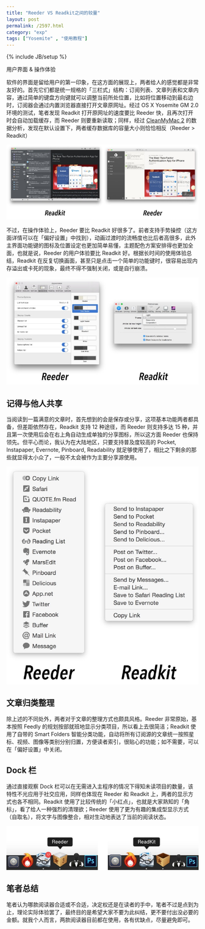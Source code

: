 ```yaml
---
title: "Reeder VS Readkit之间的较量"
layout: post
permalink: /2597.html
category: "exp"
tags: ["Yosemite" , "使用教程"]
---
```

{% include JB/setup %}

用户界面 & 操作体验

软件的界面是留给用户的第一印象，在这方面的展现上，两者给人的感觉都是非常友好的。首先它们都是统一规格的「三栏式」结构：订阅列表、文章列表和文章内容，通过简单的键盘方向键就可以调整当前所处位置，比如将位置移动到最右边时，订阅器会通过内置浏览器直接打开文章原网址。经过 OS X Yosemite GM 2.0 环境的测试，笔者发现 Readkit 打开原网址的速度要比 Reeder 快，且再次打开时会自动加载缓存，而 Reeder 则要重新读取；同样，经过 <a title="" href="http://macpaw.com/cleanmymac" data-original-title="">CleanMyMac 2</a> 的数据分析，发现在默认设置下，两者缓存数据库的容量大小则恰恰相反（Reeder > Readkit）

<img class=" aligncenter" src="/wp-content/uploads/sinapicv2-backup/2597-ww4-large-005V4vEUjw1eo3mdtcca7j30j607i75h.jpg" alt="osx 与 IOS 同步那些事儿~" />

<div class="insert-post-ads">
</div>

不过，在操作体验上，Reeder 要比 Readkit 好很多了。前者支持手势操控（这方面详情可以在「偏好设置」中找到），动画过渡时的流畅度也比后者高很多，此外主界面功能键的图标及位置设定也更加简单易懂，主题配色方案安排得也更加全面，也就是说，Reeder 的用户体验要比 Readkit 好。根据长时间的使用体验总结，Readkit 在反复切换画面，甚至只是点击一个简单的功能键时，很容易出现内存溢出或卡死的现象，最终不得不强制关闭，或是自行崩溃。

<img class=" aligncenter" src="/wp-content/uploads/sinapicv2-backup/2597-ww3-large-005V4vEUjw1eo3mebtu3vj30j60aqab1.jpg" alt="osx 与 IOS 同步那些事儿~" />

## 记得与他人共享

当阅读到一篇满意的文章时，首先想到的会是保存或分享，这项基本功能两者都具备，但差距依然存在，Readkit 支持 12 种途径，而 Reeder 则支持多达 15 种，并且第一次使用后会在右上角自动生成单独的分享图标，所以这方面 Reeder 也保持领先。但平心而论，我认为在大陆地区，只要支持普及度较高的 Pocket, Instapaper, Evernote, Pinboard, Readability 就足够使用了，相比之下剩余的那些就显得太小众了，一般不太会被作为主要分享源使用。

<img class=" aligncenter" src="/wp-content/uploads/sinapicv2-backup/2597-ww3-large-005V4vEUjw1eo3melnlv4j30j60lr0v1.jpg" alt="osx 与 IOS 同步那些事儿~" />

## 文章归类整理

除上述的不同处外，两者对于文章的整理方式也颇具风格。Reeder 非常原始，基本按照 Feedly 的规划按部就班地显示分类项目，所以看上去很简洁；Readkit 使用了自带的 Smart Folders 智能分类功能，自动将所有订阅源的文章统一按照星标、视频、图像等类别分别归置，方便读者索引，很贴心的功能；如不需要，可以在「偏好设置」中关闭。

## Dock 栏

通过直接观察 Dock 栏可以在无需进入主程序的情况下得知未读项目的数量，该特性不光应用于社交应用，同样也体现在 Reeder 和 Readkit 上，两者的显示方式也各不相同。Readkit 使用了比较传统的「小红点」，也就是大家熟知的「角标」，看了给人一种强烈的清理欲；Reeder 使用了更为有趣的集成型显示方式（自取名），将文字与图像整合，相对生动地表达了当前的阅读状态。

<img class=" aligncenter" src="/wp-content/uploads/sinapicv2-backup/2597-ww2-large-005V4vEUjw1eo3metu8yej30j604fq39.jpg" alt="osx 与 IOS 同步那些事儿~" />

## 笔者总结

笔者认为哪款阅读器合适或不合适，决定权还是在读者的手中，笔者不过是点到为止，理论实际体验罢了，最终目的是希望大家不要为此纠结，更不要付出没必要的金额。就我个人而言，两款阅读器目前都在使用，各有优缺点，尽量避免即可。

